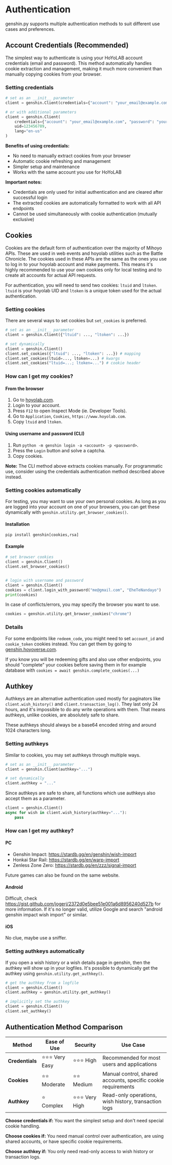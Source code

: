 # Authentication

genshin.py supports multiple authentication methods to suit different use cases and preferences.

## Account Credentials (Recommended)

The simplest way to authenticate is using your HoYoLAB account credentials (email and password). This method automatically handles cookie extraction and management, making it much more convenient than manually copying cookies from your browser.

### Setting credentials

```py
# set as an __init__ parameter
client = genshin.Client(credentials={"account": "your_email@example.com", "password": "your_password"})

# or with additional parameters
client = genshin.Client(
    credentials={"account": "your_email@example.com", "password": "your_password"},
    uid=123456789,
    lang="en-us"
)
```

**Benefits of using credentials:**
- No need to manually extract cookies from your browser
- Automatic cookie refreshing and management
- Simpler setup and maintenance
- Works with the same account you use for HoYoLAB

**Important notes:**
- Credentials are only used for initial authentication and are cleared after successful login
- The extracted cookies are automatically formatted to work with all API endpoints
- Cannot be used simultaneously with cookie authentication (mutually exclusive)

## Cookies

Cookies are the default form of authentication over the majority of Mihoyo APIs. These are used in web events and hoyolab utilities such as the Battle Chronicle.
The cookies used in these APIs are the same as the ones you use to log in to your hoyolab account and make payments.
This means it's highly recommended to use your own cookies only for local testing and to create alt accounts for actual API requests.

For authentication, you will need to send two cookies: `ltuid` and `ltoken`. `ltuid` is your hoyolab UID and `ltoken` is a unique token used for the actual authentication.

### Setting cookies

There are several ways to set cookies but `set_cookies` is preferred.

```py
# set as an __init__ parameter
client = genshin.Client({"ltuid": ..., "ltoken": ...})

# set dynamically
client = genshin.Client()
client.set_cookies({"ltuid": ..., "ltoken": ...}) # mapping
client.set_cookies(ltuid=..., ltoken=...) # kwargs
client.set_cookies("ltuid=...; ltoken=...") # cookie header
```

### How can I get my cookies?

#### From the browser

1. Go to [hoyolab.com](https://www.hoyolab.com/genshin/).
2. Login to your account.
3. Press `F12` to open Inspect Mode (ie. Developer Tools).
4. Go to `Application`, `Cookies`, `https://www.hoyolab.com`.
5. Copy `ltuid` and `ltoken`.

#### Using username and password (CLI)

1. Run `python -m genshin login -a <account> -p <password>`.
2. Press the `Login` button and solve a captcha.
3. Copy cookies.

**Note:** The CLI method above extracts cookies manually. For programmatic use, consider using the credentials authentication method described above instead.

### Setting cookies automatically

For testing, you may want to use your own personal cookies.
As long as you are logged into your account on one of your browsers, you can get these dynamically with `genshin.utility.get_browser_cookies()`.

#### Installation

```console
pip install genshin[cookies,rsa]
```

#### Example

```py
# set browser cookies
client = genshin.Client()
client.set_browser_cookies()


# login with username and password
client = genshin.Client()
cookies = client.login_with_password("me@gmail.com", "EheTeNandayo")
print(cookies)
```

In case of conflicts/errors, you may specify the browser you want to use.

```py
cookies = genshin.utility.get_browser_cookies("chrome")
```

### Details

For some endpoints like `redeem_code`, you might need to set `account_id` and `cookie_token` cookies instead. You can get them by going to [genshin.hoyoverse.com](https://genshin.hoyoverse.com/en/gift).

If you know you will be redeeming gifts and also use other endpoints, you should "complete" your cookies before saving them in for example database with `cookies = await genshin.complete_cookies(...)`

## Authkey

Authkeys are an alternative authentication used mostly for paginators like `client.wish_history()` and `client.transaction_log()`. They last only 24 hours, and it's impossible to do any write operations with them. That means authkeys, unlike cookies, are absolutely safe to share.

These authkeys should always be a base64 encoded string and around 1024 characters long.

### Setting authkeys

Similar to cookies, you may set authkeys through multiple ways.

```py
# set as an __init__ parameter
client = genshin.Client(authkey="...")

# set dynamically
client.authkey = "..."
```

Since authkeys are safe to share, all functions which use authkeys also accept them as a parameter.

```py
client = genshin.Client()
async for wish in client.wish_history(authkey="..."):
    pass
```

### How can I get my authkey?

#### PC

- Genshin Impact: <https://stardb.gg/en/genshin/wish-import>
- Honkai Star Rail: <https://stardb.gg/en/warp-import>
- Zenless Zone Zero: <https://stardb.gg/en/zzz/signal-import>

Future games can also be found on the same website.

#### Android

Difficult, check <https://gist.github.com/jogerj/2372d0e5bee51e001a6d8956240d527b> for more information. If it's no longer valid, utilize Google and search "android genshin impact wish import" or similar.

#### iOS

No clue, maybe use a sniffer.

### Setting authkeys automatically

If you open a wish history or a wish details page in genshin, then the authkey will show up in your logfiles. It's possible to dynamically get the authkey using `genshin.utility.get_authkey()`.

```py
# get the authkey from a logfile
client = genshin.Client()
client.authkey = genshin.utility.get_authkey()

# implicitly set the authkey
client = genshin.Client()
client.set_authkey()
```

## Authentication Method Comparison

| Method | Ease of Use | Security | Use Case |
|--------|-------------|----------|----------|
| **Credentials** | ⭐⭐⭐ Very Easy | ⭐⭐⭐ High | Recommended for most users and applications |
| **Cookies** | ⭐⭐ Moderate | ⭐⭐ Medium | Manual control, shared accounts, specific cookie requirements |
| **Authkey** | ⭐ Complex | ⭐⭐⭐ Very High | Read-only operations, wish history, transaction logs |

**Choose credentials if:** You want the simplest setup and don't need special cookie handling.

**Choose cookies if:** You need manual control over authentication, are using shared accounts, or have specific cookie requirements.

**Choose authkey if:** You only need read-only access to wish history or transaction logs.
